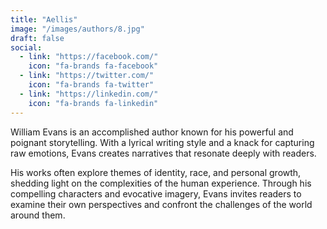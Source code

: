 ```yaml
---
title: "Aellis"
image: "/images/authors/8.jpg"
draft: false
social:
  - link: "https://facebook.com/"
    icon: "fa-brands fa-facebook"
  - link: "https://twitter.com/"
    icon: "fa-brands fa-twitter"
  - link: "https://linkedin.com/"
    icon: "fa-brands fa-linkedin"
---
```


William Evans is an accomplished author known for his powerful and poignant storytelling. With a lyrical writing style and a knack for capturing raw emotions, Evans creates narratives that resonate deeply with readers.

His works often explore themes of identity, race, and personal growth, shedding light on the complexities of the human experience. Through his compelling characters and evocative imagery, Evans invites readers to examine their own perspectives and confront the challenges of the world around them.
